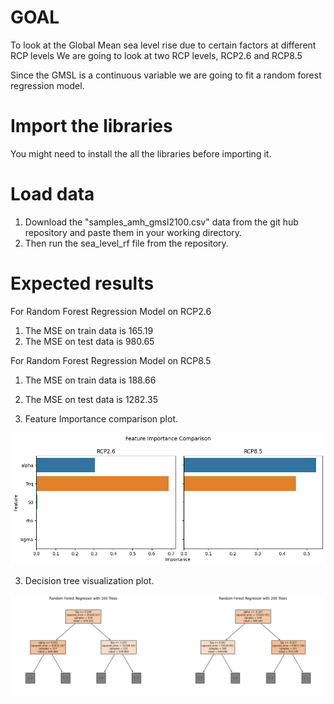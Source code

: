 # GOAL
To look at the Global Mean sea level rise due to certain factors at different RCP levels
We are going to look at two RCP levels, RCP2.6 and RCP8.5

Since the GMSL is a continuous variable we are going to fit a random forest regression model.

# Import the libraries
You might need to install the all the libraries before importing it.

# Load data

1. Download the "samples_amh_gmsl2100.csv" data from the git hub repository and paste them in your working directory.
2. Then run the sea_level_rf file from the repository.

# Expected results
For Random Forest Regression Model on RCP2.6

1. The MSE on train data is 165.19
2. The MSE on test data is 980.65


For Random Forest Regression Model on RCP8.5

1. The MSE on train data is 188.66
2. The MSE on test data is 1282.35


2. Feature Importance comparison plot.

![gmsl figure](figs/Feature_imp_comparision.png)

3. Decision tree visualization plot.

![gmsl figure](figs/tree_comparision.png)


